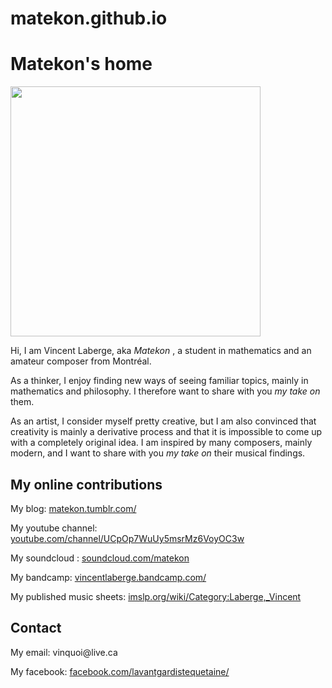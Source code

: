 # matekon.github.io

<html>

<head>
</head>

<body>

<p><h1>Matekon's home</h1></p>

<img src="C:\Users\vinqu\Pictures\kkknkn.jpg" height="400">

<p>Hi, I am Vincent Laberge, aka <i> Matekon </i>, a student in mathematics and an amateur composer from Montréal.</p>

<p>As a thinker, I enjoy finding new ways of seeing familiar topics, mainly in mathematics and philosophy.
 I therefore want to share with you <i>my take on</i> them.</p>

<p>As an artist, I consider myself pretty creative, but I am also convinced that creativity is mainly a derivative process
 and that it is impossible to come up with a completely original idea. I am inspired by many composers, mainly 
modern, and I want to share with you <i>my take on</i> their musical findings.</p>

<h2> My online contributions </h2>

<p> My blog: <a href="https://matekon.tumblr.com/" target="_blank"> matekon.tumblr.com/ </a></p>

<p>My youtube channel: <a href="https://www.youtube.com/channel/UCpOp7WuUy5msrMz6VoyOC3w" target="_blank"> 
youtube.com/channel/UCpOp7WuUy5msrMz6VoyOC3w </a></p>

<p>My soundcloud : <a href="https://soundcloud.com/matekon" target="_blank"> soundcloud.com/matekon </a></p>

<p>My bandcamp: <a href="https://vincentlaberge.bandcamp.com/" target="_blank"> vincentlaberge.bandcamp.com/ </a></p>

<p> My published music sheets: <a href="https://imslp.org/wiki/Category:Laberge,_Vincent" target="_blank"> imslp.org/wiki/Category:Laberge,_Vincent </a></p>

<h2> Contact </h2>

<p>My email: vinquoi@live.ca</p>
<p>My facebook: <a href="https://www.facebook.com/lavantgardistequetaine/" target="_blank"> facebook.com/lavantgardistequetaine/ </a></p>


</body>

</html>
